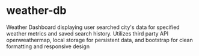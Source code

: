 # weather-db
Weather Dashboard displaying user searched city's data for specified weather metrics and saved search history. Utilizes third party API openweathermap, local storage for persistent data, and bootstrap for clean formatting and responsive design 
